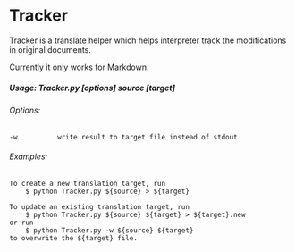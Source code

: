 Tracker
=======

Tracker is a translate helper which helps interpreter track the modifications in original documents.

Currently it only works for Markdown.

##### Usage: Tracker.py [options] source [target]

###### Options:
	-w          write result to target file instead of stdout

###### Examples:
	To create a new translation target, run
		$ python Tracker.py ${source} > ${target}

	To update an existing translation target, run
		$ python Tracker.py ${source} ${target} > ${target}.new
	or run
		$ python Tracker.py -w ${source} ${target}
	to overwrite the ${target} file.
